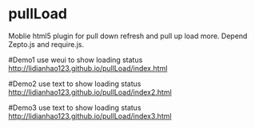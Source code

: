 # pullLoad
Moblie html5 plugin for pull down refresh and pull up load more. Depend Zepto.js and require.js.

#Demo1 use weui to show loading status
http://lidianhao123.github.io/pullLoad/index.html

#Demo2 use text to show loading status
http://lidianhao123.github.io/pullLoad/index2.html

#Demo3 use text to show loading status
http://lidianhao123.github.io/pullLoad/index3.html